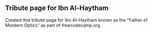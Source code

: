 ## Tribute page for Ibn Al-Haytham

Created this tribute page for Ibn Al-Haytham known as the "Father of Mordern Optics" as part of freecodecamp.org

